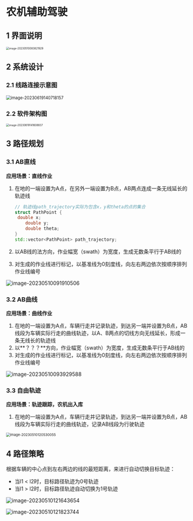 # 农机辅助驾驶

## 1	界面说明

<img src="https://images-1318119468.cos.ap-shanghai.myqcloud.com/mytyproaimage-20230510083821929.png" alt="image-20230510083821929" style="zoom: 50%;" />





## 2	系统设计

### 2.1 线路连接示意图

<img src="https://images-1318119468.cos.ap-shanghai.myqcloud.com/mytyproaimage-20230619140718157.png" alt="image-20230619140718157" style="zoom: 80%;" />

### 2.2 软件架构图

<img src="https://images-1318119468.cos.ap-shanghai.myqcloud.com/mytyproaimage-20230619141608837.png" alt="image-20230619141608837" style="zoom: 50%;" />



## 3	路径规划

### 3.1	AB直线

**应用场景：直线作业** 

1. 在地的一端设置为A点，在另外一端设置为B点，AB两点连成一条无线延长的轨迹线

   ``` c++
   // 轨迹线path_trajectory实际为包含x，y和theta的点的集合
   struct PathPoint {
   	double x;
       double y;
       double theta;
   }
   std::vector<PathPoint> path_trajectory;
   ```

2. 以AB线的法方向，作业幅宽（swath）为宽度，生成无数条平行于AB线的
3. 对生成的作业线进行标记，以基准线为0刻度线，向左右两边依次按顺序排列作业线编号

![image-20230510091910506](https://images-1318119468.cos.ap-shanghai.myqcloud.com/mytyproaimage-20230510091910506.png)

### 3.2	AB曲线

**应用场景：曲线作业**

1. 在地的一端设置为A点，车辆行走并记录轨迹，到达另一端并设置为B点，AB线段为车辆实际行走的曲线轨迹，以A、B两点的切线方向无线延长，形成一条无线长的轨迹线
2. 以**？？？**方向，作业幅宽（swath）为宽度，生成无数条平行于AB线的
3. 对生成的作业线进行标记，以基准线为0刻度线，向左右两边依次按顺序排列作业线编号

![image-20230510093929588](https://images-1318119468.cos.ap-shanghai.myqcloud.com/mytyproaimage-20230510093929588.png)



### 3.3	自由轨迹

**应用场景：轨迹跟踪，农机出入库** 

1. 在地的一端设置为A点，车辆行走并记录轨迹，到达另一端并设置为B点，AB线段为车辆实际行走的曲线轨迹，记录AB线段为行驶轨迹

<img src="https://images-1318119468.cos.ap-shanghai.myqcloud.com/mytyproaimage-20230510120530055.png" alt="image-20230510120530055" style="zoom: 67%;" />



## 4	路径策略



根据车辆的中心点到左右两边的线的最短距离，来进行自动切换目标轨迹：

* 当l1 < l2时，目标路径轨迹为0号轨迹
* 当l1 > l2时，目标路径轨迹自动切换为1号轨迹

![image-20230510121643654](C:/Users/28376/AppData/Roaming/Typora/typora-user-images/image-20230510121643654.png)



![image-20230510121823744](https://images-1318119468.cos.ap-shanghai.myqcloud.com/mytyproamytyproaimage-20230510121823744.png)











